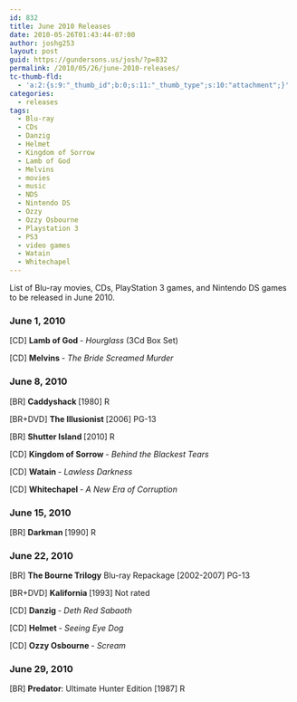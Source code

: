 ```yaml
---
id: 832
title: June 2010 Releases
date: 2010-05-26T01:43:44-07:00
author: joshg253
layout: post
guid: https://gundersons.us/josh/?p=832
permalink: /2010/05/26/june-2010-releases/
tc-thumb-fld:
  - 'a:2:{s:9:"_thumb_id";b:0;s:11:"_thumb_type";s:10:"attachment";}'
categories:
  - releases
tags:
  - Blu-ray
  - CDs
  - Danzig
  - Helmet
  - Kingdom of Sorrow
  - Lamb of God
  - Melvins
  - movies
  - music
  - NDS
  - Nintendo DS
  - Ozzy
  - Ozzy Osbourne
  - Playstation 3
  - PS3
  - video games
  - Watain
  - Whitechapel
---
```

List of Blu-ray movies, CDs, PlayStation 3 games, and Nintendo DS games to be released in June 2010.

<!--more-->

<h3>June 1, 2010</h3>

[CD] <strong>Lamb of God </strong>- <em>Hourglass </em>(3Cd Box Set)

[CD] <strong>Melvins </strong>- <em>The Bride Screamed Murder</em>

<h3>June 8, 2010</h3>

[BR] <strong>Caddyshack </strong>[1980] R

[BR+DVD] <strong>The Illusionist </strong>[2006] PG-13

[BR] <strong>Shutter Island </strong>[2010] R

[CD] <strong>Kingdom of Sorrow </strong>- <em>Behind the Blackest Tears</em>

[CD] <strong>Watain </strong>- <em>Lawless Darkness</em>

[CD] <strong>Whitechapel </strong>- <em>A New Era of Corruption</em>

<h3>June 15, 2010</h3>

[BR] <strong>Darkman </strong>[1990] R

<h3>June 22, 2010</h3>

[BR] <strong>The Bourne Trilogy</strong> Blu-ray Repackage [2002-2007] PG-13

[BR+DVD] <strong>Kalifornia </strong>[1993] Not rated

[CD] <strong>Danzig </strong>- <em>Deth Red Sabaoth</em>

[CD] <strong>Helmet </strong>- <em>Seeing Eye Dog</em>

[CD] <strong>Ozzy Osbourne </strong>- <em>Scream</em>

<h3>June 29, 2010</h3>

[BR] <strong>Predator</strong>: Ultimate Hunter Edition [1987] R